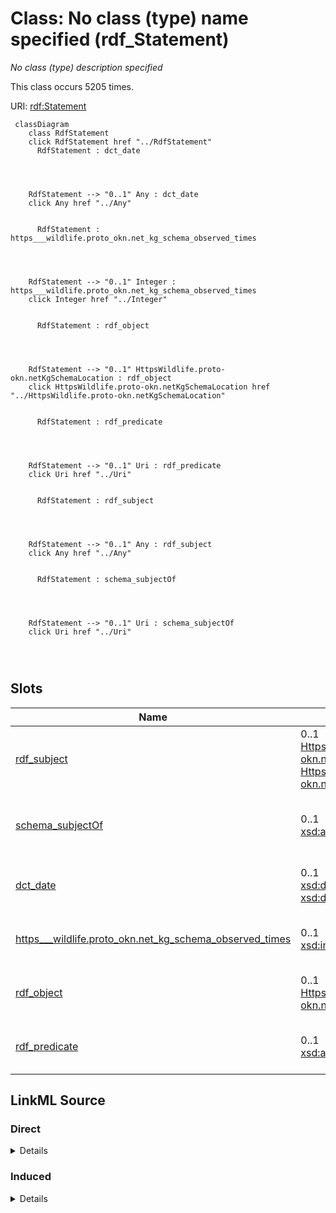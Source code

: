 

# Class: No class (type) name specified (rdf_Statement)


_No class (type) description specified_






This class occurs 5205 times.


URI: [rdf:Statement](http://www.w3.org/1999/02/22-rdf-syntax-ns#Statement)






```mermaid
 classDiagram
    class RdfStatement
    click RdfStatement href "../RdfStatement"
      RdfStatement : dct_date
        
          
    
    
    RdfStatement --> "0..1" Any : dct_date
    click Any href "../Any"

        
      RdfStatement : https___wildlife.proto_okn.net_kg_schema_observed_times
        
          
    
    
    RdfStatement --> "0..1" Integer : https___wildlife.proto_okn.net_kg_schema_observed_times
    click Integer href "../Integer"

        
      RdfStatement : rdf_object
        
          
    
    
    RdfStatement --> "0..1" HttpsWildlife.proto-okn.netKgSchemaLocation : rdf_object
    click HttpsWildlife.proto-okn.netKgSchemaLocation href "../HttpsWildlife.proto-okn.netKgSchemaLocation"

        
      RdfStatement : rdf_predicate
        
          
    
    
    RdfStatement --> "0..1" Uri : rdf_predicate
    click Uri href "../Uri"

        
      RdfStatement : rdf_subject
        
          
    
    
    RdfStatement --> "0..1" Any : rdf_subject
    click Any href "../Any"

        
      RdfStatement : schema_subjectOf
        
          
    
    
    RdfStatement --> "0..1" Uri : schema_subjectOf
    click Uri href "../Uri"

        
      
```




<!-- no inheritance hierarchy -->


## Slots

| Name | Cardinality and Range | Description | Inheritance | Occurrences |
| ---  | --- | --- | --- | --- |
| [rdf_subject](../slots/rdf_subject.md) | 0..1 <br/> [HttpsWildlife.proto-okn.netKgSchemaBirdName](../classes/HttpsWildlife.proto-okn.netKgSchemaBirdName.md)&nbsp;or&nbsp;<br />[HttpsWildlife.proto-okn.netKgSchemaAmphibianName](../classes/HttpsWildlife.proto-okn.netKgSchemaAmphibianName.md) | No slot (predicate) description specified <br/>  | direct | 5205 |
| [schema_subjectOf](../slots/schema_subjectOf.md) | 0..1 <br/> [xsd:anyURI](http://www.w3.org/2001/XMLSchema#anyURI) | A CreativeWork or Event about this Thing <br/>  | direct | 5205 |
| [dct_date](../slots/dct_date.md) | 0..1 <br/> [xsd:dateTime](http://www.w3.org/2001/XMLSchema#dateTime)&nbsp;or&nbsp;<br />[xsd:date](http://www.w3.org/2001/XMLSchema#date) | No slot (predicate) description specified <br/>  | direct | 5205 |
| [https___wildlife.proto_okn.net_kg_schema_observed_times](../slots/https___wildlife.proto_okn.net_kg_schema_observed_times.md) | 0..1 <br/> [xsd:integer](http://www.w3.org/2001/XMLSchema#integer) | No slot (predicate) description specified <br/>  | direct | 5205 |
| [rdf_object](../slots/rdf_object.md) | 0..1 <br/> [HttpsWildlife.proto-okn.netKgSchemaLocation](../classes/HttpsWildlife.proto-okn.netKgSchemaLocation.md) | No slot (predicate) description specified <br/>  | direct | 5205 |
| [rdf_predicate](../slots/rdf_predicate.md) | 0..1 <br/> [xsd:anyURI](http://www.w3.org/2001/XMLSchema#anyURI) | No slot (predicate) description specified <br/>  | direct | 5205 |














## LinkML Source

<!-- TODO: investigate https://stackoverflow.com/questions/37606292/how-to-create-tabbed-code-blocks-in-mkdocs-or-sphinx -->

### Direct

<details>

```yaml
name: rdf_Statement
conforms_to: No schema conformance document specified
annotations:
  count:
    tag: count
    value: 5205
description: No class (type) description specified
title: No class (type) name specified
from_schema: wildlife-kg
rank: 1000
slots:
- rdf_subject
- schema_subjectOf
- dct_date
- https___wildlife.proto-okn.net_kg_schema_observed_times
- rdf_object
- rdf_predicate
slot_usage:
  dct_date:
    name: dct_date
    annotations:
      date:
        tag: date
        value: 87
      datetime:
        tag: datetime
        value: 5118
  https___wildlife.proto-okn.net_kg_schema_observed_times:
    name: https___wildlife.proto-okn.net_kg_schema_observed_times
    annotations:
      integer:
        tag: integer
        value: 5205
  rdf_object:
    name: rdf_object
    annotations:
      https___wildlife.proto-okn.net_kg_schema_Location:
        tag: https___wildlife.proto-okn.net_kg_schema_Location
        value: 5205
  rdf_predicate:
    name: rdf_predicate
    annotations:
      uri:
        tag: uri
        value: 5205
  rdf_subject:
    name: rdf_subject
    annotations:
      https___wildlife.proto-okn.net_kg_schema_Amphibian_name:
        tag: https___wildlife.proto-okn.net_kg_schema_Amphibian_name
        value: 2723
      https___wildlife.proto-okn.net_kg_schema_Bird_name:
        tag: https___wildlife.proto-okn.net_kg_schema_Bird_name
        value: 2482
  schema_subjectOf:
    name: schema_subjectOf
    annotations:
      uri:
        tag: uri
        value: 5205
class_uri: rdf:Statement

```
</details>

### Induced

<details>

```yaml
name: rdf_Statement
conforms_to: No schema conformance document specified
annotations:
  count:
    tag: count
    value: 5205
description: No class (type) description specified
title: No class (type) name specified
from_schema: wildlife-kg
rank: 1000
slot_usage:
  dct_date:
    name: dct_date
    annotations:
      date:
        tag: date
        value: 87
      datetime:
        tag: datetime
        value: 5118
  https___wildlife.proto-okn.net_kg_schema_observed_times:
    name: https___wildlife.proto-okn.net_kg_schema_observed_times
    annotations:
      integer:
        tag: integer
        value: 5205
  rdf_object:
    name: rdf_object
    annotations:
      https___wildlife.proto-okn.net_kg_schema_Location:
        tag: https___wildlife.proto-okn.net_kg_schema_Location
        value: 5205
  rdf_predicate:
    name: rdf_predicate
    annotations:
      uri:
        tag: uri
        value: 5205
  rdf_subject:
    name: rdf_subject
    annotations:
      https___wildlife.proto-okn.net_kg_schema_Amphibian_name:
        tag: https___wildlife.proto-okn.net_kg_schema_Amphibian_name
        value: 2723
      https___wildlife.proto-okn.net_kg_schema_Bird_name:
        tag: https___wildlife.proto-okn.net_kg_schema_Bird_name
        value: 2482
  schema_subjectOf:
    name: schema_subjectOf
    annotations:
      uri:
        tag: uri
        value: 5205
attributes:
  rdf_subject:
    name: rdf_subject
    annotations:
      https___wildlife.proto-okn.net_kg_schema_Amphibian_name:
        tag: https___wildlife.proto-okn.net_kg_schema_Amphibian_name
        value: 2723
      https___wildlife.proto-okn.net_kg_schema_Bird_name:
        tag: https___wildlife.proto-okn.net_kg_schema_Bird_name
        value: 2482
    description: No slot (predicate) description specified
    examples:
    - object:
        example_object: https://wildlife.proto-okn.net/kg/node/2368
        example_object_type: https___wildlife.proto-okn.net_kg_schema_Bird_name
        example_predicate: rdf:subject
        example_subject: https://wildlife.proto-okn.net/kg/relationship/14856
        example_subject_type: rdf_Statement
    - object:
        example_object: https://wildlife.proto-okn.net/kg/node/2861
        example_object_type: https___wildlife.proto-okn.net_kg_schema_Amphibian_name
        example_predicate: rdf:subject
        example_subject: https://wildlife.proto-okn.net/kg/relationship/16140
        example_subject_type: rdf_Statement
    from_schema: wildlife-kg
    rank: 1000
    slot_uri: rdf:subject
    alias: rdf_subject
    owner: rdf_Statement
    domain_of:
    - rdf_Statement
    range: Any
    any_of:
    - range: https___wildlife.proto-okn.net_kg_schema_Bird_name
    - range: https___wildlife.proto-okn.net_kg_schema_Amphibian_name
  schema_subjectOf:
    name: schema_subjectOf
    annotations:
      uri:
        tag: uri
        value: 5205
    description: A CreativeWork or Event about this Thing.
    title: subjectOf
    examples:
    - object:
        example_object: https://www.inaturalist.org/observations/19259838
        example_object_type: uri
        example_predicate: schema:subjectOf
        example_subject: https://wildlife.proto-okn.net/kg/relationship/14856
        example_subject_type: rdf_Statement
    from_schema: wildlife-kg
    rank: 1000
    slot_uri: schema:subjectOf
    alias: schema_subjectOf
    owner: rdf_Statement
    domain_of:
    - rdf_Statement
    range: uri
  dct_date:
    name: dct_date
    annotations:
      date:
        tag: date
        value: 87
      datetime:
        tag: datetime
        value: 5118
    description: No slot (predicate) description specified
    examples:
    - object:
        example_object: '2018-12-26T18:04:00'
        example_object_type: datetime
        example_predicate: dct:date
        example_subject: https://wildlife.proto-okn.net/kg/relationship/14856
        example_subject_type: rdf_Statement
    - object:
        example_object: '2023-10-18'
        example_object_type: date
        example_predicate: dct:date
        example_subject: https://wildlife.proto-okn.net/kg/relationship/15004
        example_subject_type: rdf_Statement
    from_schema: wildlife-kg
    rank: 1000
    slot_uri: dct:date
    alias: dct_date
    owner: rdf_Statement
    domain_of:
    - rdf_Statement
    range: Any
    any_of:
    - range: datetime
    - range: date
  https___wildlife.proto-okn.net_kg_schema_observed_times:
    name: https___wildlife.proto-okn.net_kg_schema_observed_times
    annotations:
      integer:
        tag: integer
        value: 5205
    description: No slot (predicate) description specified
    examples:
    - object:
        example_object: '2'
        example_object_type: integer
        example_predicate: https://wildlife.proto-okn.net/kg/schema/observed_times
        example_subject: https://wildlife.proto-okn.net/kg/relationship/14856
        example_subject_type: rdf_Statement
    from_schema: wildlife-kg
    rank: 1000
    slot_uri: https://wildlife.proto-okn.net/kg/schema/observed_times
    alias: https___wildlife.proto_okn.net_kg_schema_observed_times
    owner: rdf_Statement
    domain_of:
    - rdf_Statement
    range: integer
  rdf_object:
    name: rdf_object
    annotations:
      https___wildlife.proto-okn.net_kg_schema_Location:
        tag: https___wildlife.proto-okn.net_kg_schema_Location
        value: 5205
    description: No slot (predicate) description specified
    examples:
    - object:
        example_object: https://wildlife.proto-okn.net/kg/node/2426
        example_object_type: https___wildlife.proto-okn.net_kg_schema_Location
        example_predicate: rdf:object
        example_subject: https://wildlife.proto-okn.net/kg/relationship/14856
        example_subject_type: rdf_Statement
    from_schema: wildlife-kg
    rank: 1000
    slot_uri: rdf:object
    alias: rdf_object
    owner: rdf_Statement
    domain_of:
    - rdf_Statement
    range: https___wildlife.proto-okn.net_kg_schema_Location
  rdf_predicate:
    name: rdf_predicate
    annotations:
      uri:
        tag: uri
        value: 5205
    description: No slot (predicate) description specified
    examples:
    - object:
        example_object: https://wildlife.proto-okn.net/kg/schema/OBSERVED_AT
        example_object_type: uri
        example_predicate: rdf:predicate
        example_subject: https://wildlife.proto-okn.net/kg/relationship/14856
        example_subject_type: rdf_Statement
    from_schema: wildlife-kg
    rank: 1000
    slot_uri: rdf:predicate
    alias: rdf_predicate
    owner: rdf_Statement
    domain_of:
    - rdf_Statement
    range: uri
class_uri: rdf:Statement

```
</details>